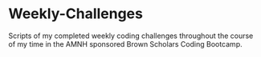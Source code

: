 # Weekly-Challenges
Scripts of my completed weekly coding challenges throughout the course of my time in the AMNH sponsored Brown Scholars Coding Bootcamp.
